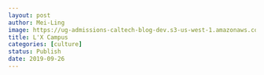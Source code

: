```yaml
---
layout: post
author: Mei-Ling
image: https://ug-admissions-caltech-blog-dev.s3-us-west-1.amazonaws.com/old_pictures/caltech_as_it_happens/6a0105349b8251970b0240a4d6d170200b.jpg
title: L'X Campus 
categories: [culture]
status: Publish
date: 2019-09-26
---
```



